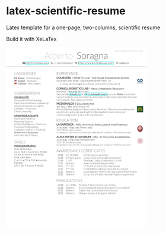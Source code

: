 # latex-scientific-resume
Latex template for a one-page, two-columns, scientific resume


Build it with XeLaTex


<img src="cv.png" alt="Resume example" width="75%" height="75%"/>
